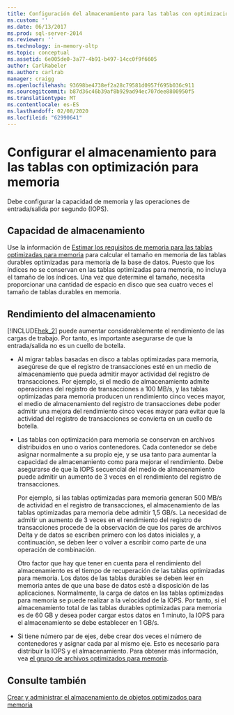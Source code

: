 ```yaml
---
title: Configuración del almacenamiento para las tablas con optimización para memoria | Microsoft Docs
ms.custom: ''
ms.date: 06/13/2017
ms.prod: sql-server-2014
ms.reviewer: ''
ms.technology: in-memory-oltp
ms.topic: conceptual
ms.assetid: 6e005de0-3a77-4b91-b497-14cc0f9f6605
author: CarlRabeler
ms.author: carlrab
manager: craigg
ms.openlocfilehash: 93698be4738ef2a28c79581d0957f695b036c911
ms.sourcegitcommit: b87d36c46b39af8b929ad94ec707dee8800950f5
ms.translationtype: MT
ms.contentlocale: es-ES
ms.lasthandoff: 02/08/2020
ms.locfileid: "62990641"
---
```

# <a name="configuring-storage-for-memory-optimized-tables"></a>Configurar el almacenamiento para las tablas con optimización para memoria
  Debe configurar la capacidad de memoria y las operaciones de entrada/salida por segundo (IOPS).  
  
## <a name="storage-capacity"></a>Capacidad de almacenamiento  
 Use la información de [Estimar los requisitos de memoria para las tablas optimizadas para memoria](memory-optimized-tables.md) para calcular el tamaño en memoria de las tablas durables optimizadas para memoria de la base de datos. Puesto que los índices no se conservan en las tablas optimizadas para memoria, no incluya el tamaño de los índices. Una vez que determine el tamaño, necesita proporcionar una cantidad de espacio en disco que sea cuatro veces el tamaño de tablas durables en memoria.  
  
## <a name="storage-performance"></a>Rendimiento del almacenamiento  
 
  [!INCLUDE[hek_2](../../includes/hek-2-md.md)] puede aumentar considerablemente el rendimiento de las cargas de trabajo. Por tanto, es importante asegurarse de que la entrada/salida no es un cuello de botella.  
  
-   Al migrar tablas basadas en disco a tablas optimizadas para memoria, asegúrese de que el registro de transacciones esté en un medio de almacenamiento que pueda admitir mayor actividad del registro de transacciones. Por ejemplo, si el medio de almacenamiento admite operaciones del registro de transacciones a 100 MB/s, y las tablas optimizadas para memoria producen un rendimiento cinco veces mayor, el medio de almacenamiento del registro de transacciones debe poder admitir una mejora del rendimiento cinco veces mayor para evitar que la actividad del registro de transacciones se convierta en un cuello de botella.  
  
-   Las tablas con optimización para memoria se conservan en archivos distribuidos en uno o varios contenedores. Cada contenedor se debe asignar normalmente a su propio eje, y se usa tanto para aumentar la capacidad de almacenamiento como para mejorar el rendimiento. Debe asegurarse de que la IOPS secuencial del medio de almacenamiento puede admitir un aumento de 3 veces en el rendimiento del registro de transacciones.  
  
     Por ejemplo, si las tablas optimizadas para memoria generan 500 MB/s de actividad en el registro de transacciones, el almacenamiento de las tablas optimizadas para memoria debe admitir 1,5 GB/s. La necesidad de admitir un aumento de 3 veces en el rendimiento del registro de transacciones procede de la observación de que los pares de archivos Delta y de datos se escriben primero con los datos iniciales y, a continuación, se deben leer o volver a escribir como parte de una operación de combinación.  
  
     Otro factor que hay que tener en cuenta para el rendimiento del almacenamiento es el tiempo de recuperación de las tablas optimizadas para memoria. Los datos de las tablas durables se deben leer en memoria antes de que una base de datos esté a disposición de las aplicaciones. Normalmente, la carga de datos en las tablas optimizadas para memoria se puede realizar a la velocidad de la IOPS. Por tanto, si el almacenamiento total de las tablas durables optimizadas para memoria es de 60 GB y desea poder cargar estos datos en 1 minuto, la IOPS para el almacenamiento se debe establecer en 1 GB/s.  
  
-   Si tiene número par de ejes, debe crear dos veces el número de contenedores y asignar cada par al mismo eje. Esto es necesario para distribuir la IOPS y el almacenamiento. Para obtener más información, vea [el grupo de archivos optimizados para memoria](the-memory-optimized-filegroup.md).  
  
## <a name="see-also"></a>Consulte también  
 [Crear y administrar el almacenamiento de objetos optimizados para memoria](creating-and-managing-storage-for-memory-optimized-objects.md)  
  
  
